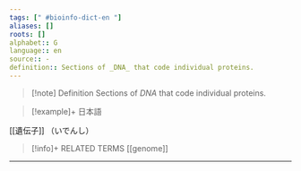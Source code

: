 ```yaml
---
tags: [" #bioinfo-dict-en "]
aliases: []
roots: []
alphabet:: G
language:: en
source:: -
definition:: Sections of _DNA_ that code individual proteins.
---
```

>[!note] Definition
>Sections of _DNA_ that code individual proteins.
>

>[!example]+ 日本語
> 
[[遺伝子]] （いでんし）

>[!info]+ RELATED TERMS
> [[genome]]



_____
